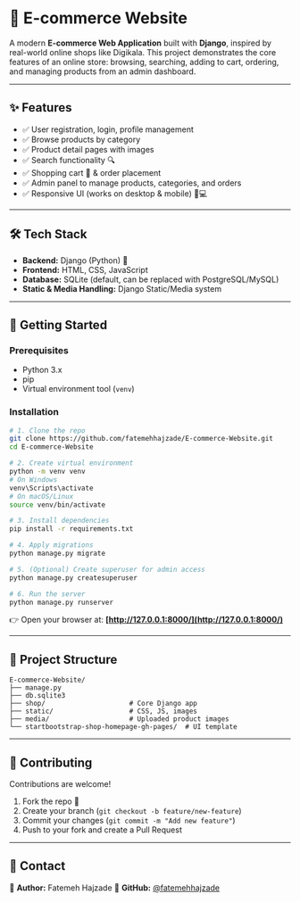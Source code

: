 

# 🛒 E-commerce Website

A modern **E-commerce Web Application** built with **Django**, inspired by real-world online shops like Digikala.
This project demonstrates the core features of an online store: browsing, searching, adding to cart, ordering, and managing products from an admin dashboard.

---

## ✨ Features

* ✅ User registration, login, profile management
* ✅ Browse products by category
* ✅ Product detail pages with images
* ✅ Search functionality 🔍
* ✅ Shopping cart 🛒 & order placement
* ✅ Admin panel to manage products, categories, and orders
* ✅ Responsive UI (works on desktop & mobile) 📱💻

---

## 🛠️ Tech Stack

* **Backend:** Django (Python) 🐍
* **Frontend:** HTML, CSS, JavaScript
* **Database:** SQLite (default, can be replaced with PostgreSQL/MySQL)
* **Static & Media Handling:** Django Static/Media system

---

## 🚀 Getting Started

### Prerequisites

* Python 3.x
* pip
* Virtual environment tool (`venv`)

### Installation

```bash
# 1. Clone the repo
git clone https://github.com/fatemehhajzade/E-commerce-Website.git
cd E-commerce-Website

# 2. Create virtual environment
python -m venv venv
# On Windows
venv\Scripts\activate
# On macOS/Linux
source venv/bin/activate

# 3. Install dependencies
pip install -r requirements.txt

# 4. Apply migrations
python manage.py migrate

# 5. (Optional) Create superuser for admin access
python manage.py createsuperuser

# 6. Run the server
python manage.py runserver
```

👉 Open your browser at: **[http://127.0.0.1:8000/](http://127.0.0.1:8000/)**

---

## 📂 Project Structure

```
E-commerce-Website/
├── manage.py
├── db.sqlite3
├── shop/                     # Core Django app
├── static/                   # CSS, JS, images
├── media/                    # Uploaded product images
└── startbootstrap-shop-homepage-gh-pages/  # UI template
```

<!-- ---

## 📸 Screenshots

*(Add here some screenshots of your home page, product page, and cart — this makes your README super attractive!)* -->

---

## 🤝 Contributing

Contributions are welcome!

1. Fork the repo 🍴
2. Create your branch (`git checkout -b feature/new-feature`)
3. Commit your changes (`git commit -m "Add new feature"`)
4. Push to your fork and create a Pull Request

---

<!-- ## 📜 License

This project is licensed under the **MIT License** – feel free to use and modify it.

--- -->

## 📧 Contact

👤 **Author:** Fatemeh Hajzade
🔗 **GitHub:** [@fatemehhajzade](https://github.com/fatemehhajzade)


